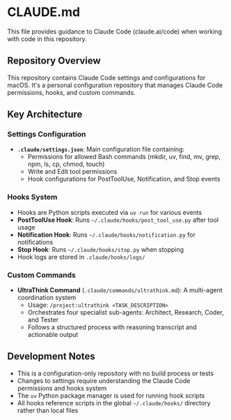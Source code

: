 # CLAUDE.md

This file provides guidance to Claude Code (claude.ai/code) when working with code in this repository.

## Repository Overview

This repository contains Claude Code settings and configurations for macOS. It's a personal configuration repository that manages Claude Code permissions, hooks, and custom commands.

## Key Architecture

### Settings Configuration
- **`.claude/settings.json`**: Main configuration file containing:
  - Permissions for allowed Bash commands (mkdir, uv, find, mv, grep, npm, ls, cp, chmod, touch)
  - Write and Edit tool permissions
  - Hook configurations for PostToolUse, Notification, and Stop events

### Hooks System
- Hooks are Python scripts executed via `uv run` for various events
- **PostToolUse Hook**: Runs `~/.claude/hooks/post_tool_use.py` after tool usage
- **Notification Hook**: Runs `~/.claude/hooks/notification.py` for notifications  
- **Stop Hook**: Runs `~/.claude/hooks/stop.py` when stopping
- Hook logs are stored in `.claude/hooks/logs/`

### Custom Commands
- **UltraThink Command** (`.claude/commands/ultrathink.md`): A multi-agent coordination system
  - Usage: `/project:ultrathink <TASK_DESCRIPTION>`
  - Orchestrates four specialist sub-agents: Architect, Research, Coder, and Tester
  - Follows a structured process with reasoning transcript and actionable output

## Development Notes

- This is a configuration-only repository with no build process or tests
- Changes to settings require understanding the Claude Code permissions and hooks system
- The `uv` Python package manager is used for running hook scripts
- All hooks reference scripts in the global `~/.claude/hooks/` directory rather than local files